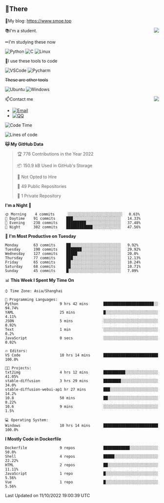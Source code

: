
## 👏There

📰My blog: https://www.smoe.top

<img align="right" src="https://github-readme-stats.vercel.app/api/top-langs/?username=AkashiCoin"/>


📚I'm a student.

✏I'm studying these now

![Python](https://img.shields.io/badge/-Python-blue?style=flat-square&logo=Python&logoColor=fff)
![C](https://img.shields.io/badge/-C-585858?style=flat-square&logo=C&logoColor=fff)
![Linux](https://img.shields.io/badge/-Linux-black?style=flat-square&logo=Linux&logoColor=fff)

🔨I use these tools to code

![VSCode](https://img.shields.io/badge/-VSCode-blue?style=flat-square&logo=visualstudiocode&logoColor=fff)
![Pycharm](https://img.shields.io/badge/-Pycharm-green?style=flat-square&logo=pycharm&logoColor=fff)

 ~~These are other tools~~

![Ubuntu](https://img.shields.io/badge/-Ubuntu-orange?style=flat-square&logo=Ubuntu&logoColor=fff)
![Windows](https://img.shields.io/badge/-Windows-blue?style=flat-square&logo=Windows&logoColor=fff)

<img align="right" src="https://github-readme-stats.vercel.app/api?username=AkashiCoin" />


📫Contact me

* [![Email](https://img.shields.io/badge/Email-l1040186796@gmail.com-1?style=social&logoColor=fff)](mailto:l1040186796@gmail.com)
* [![QQ](https://img.shields.io/badge/QQ-1040186796-1?style=social&logoColor=fff)](tencent://AddContact/?fromId=45&fromSubId=1&subcmd=all&uin=1040186796&website=www.oicqzone.com)

<!--START_SECTION:waka-->
![Code Time](http://img.shields.io/badge/Code%20Time-273%20hrs%206%20mins-blue)

![Lines of code](https://img.shields.io/badge/From%20Hello%20World%20I%27ve%20Written-5%20Thousand%20lines%20of%20code-blue)

**🐱 My GitHub Data** 

> 🏆 778 Contributions in the Year 2022
 > 
> 📦 150.9 kB Used in GitHub's Storage 
 > 
> 🚫 Not Opted to Hire
 > 
> 📜 49 Public Repositories 
 > 
> 🔑 1 Private Repository 
 > 
**I'm a Night 🦉** 

```text
🌞 Morning    4 commits      ░░░░░░░░░░░░░░░░░░░░░░░░░   0.63% 
🌆 Daytime    91 commits     ███░░░░░░░░░░░░░░░░░░░░░░   14.33% 
🌃 Evening    238 commits    █████████░░░░░░░░░░░░░░░░   37.48% 
🌙 Night      302 commits    ████████████░░░░░░░░░░░░░   47.56%

```
📅 **I'm Most Productive on Tuesday** 

```text
Monday       63 commits     ██░░░░░░░░░░░░░░░░░░░░░░░   9.92% 
Tuesday      190 commits    ███████░░░░░░░░░░░░░░░░░░   29.92% 
Wednesday    127 commits    █████░░░░░░░░░░░░░░░░░░░░   20.0% 
Thursday     77 commits     ███░░░░░░░░░░░░░░░░░░░░░░   12.13% 
Friday       65 commits     ██░░░░░░░░░░░░░░░░░░░░░░░   10.24% 
Saturday     68 commits     ██░░░░░░░░░░░░░░░░░░░░░░░   10.71% 
Sunday       45 commits     █░░░░░░░░░░░░░░░░░░░░░░░░   7.09%

```


📊 **This Week I Spent My Time On** 

```text
⌚︎ Time Zone: Asia/Shanghai

💬 Programming Languages: 
Python                   9 hrs 42 mins       ███████████████████████░░   94.74% 
YAML                     25 mins             █░░░░░░░░░░░░░░░░░░░░░░░░   4.11% 
JSON                     5 mins              ░░░░░░░░░░░░░░░░░░░░░░░░░   0.92% 
Text                     1 min               ░░░░░░░░░░░░░░░░░░░░░░░░░   0.2% 
JavaScript               0 secs              ░░░░░░░░░░░░░░░░░░░░░░░░░   0.02%

🔥 Editors: 
VS Code                  10 hrs 14 mins      █████████████████████████   100.0%

🐱‍💻 Projects: 
txt2img                  4 hrs 12 mins       ██████████░░░░░░░░░░░░░░░   41.05% 
stable-diffusion         3 hrs 29 mins       ████████░░░░░░░░░░░░░░░░░   34.0% 
stable-diffusion-webui-ap1 hr 27 mins        ███░░░░░░░░░░░░░░░░░░░░░░   14.2% 
10.8                     50 mins             ██░░░░░░░░░░░░░░░░░░░░░░░   8.22% 
10.6                     9 mins              ░░░░░░░░░░░░░░░░░░░░░░░░░   1.5%

💻 Operating System: 
Windows                  10 hrs 14 mins      █████████████████████████   100.0%

```

**I Mostly Code in Dockerfile** 

```text
Dockerfile               9 repos             ████████████░░░░░░░░░░░░░   50.0% 
Shell                    4 repos             █████░░░░░░░░░░░░░░░░░░░░   22.22% 
HTML                     2 repos             ██░░░░░░░░░░░░░░░░░░░░░░░   11.11% 
JavaScript               1 repo              █░░░░░░░░░░░░░░░░░░░░░░░░   5.56% 
Vue                      1 repo              █░░░░░░░░░░░░░░░░░░░░░░░░   5.56%

```



 Last Updated on 11/10/2022 19:00:39 UTC
<!--END_SECTION:waka-->
